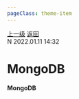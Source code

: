 ```yaml
---
pageClass: theme-item
---
```

<div class="extend-header">
    <div class="info">
        <div class="record">
            <a class="back" href="./">上一级</a>
            <a class="back" href="./">返回</a>
        </div>        
        <div class="mini">
            <span>N 2022.01.11 14:32</span>
        </div>
    </div>
    <div class="content"></div>
</div>
<div class="content-header">
<h1>MongoDB</h1><strong>MongoDB</strong>
</div>
<div class="static-content">



</div>